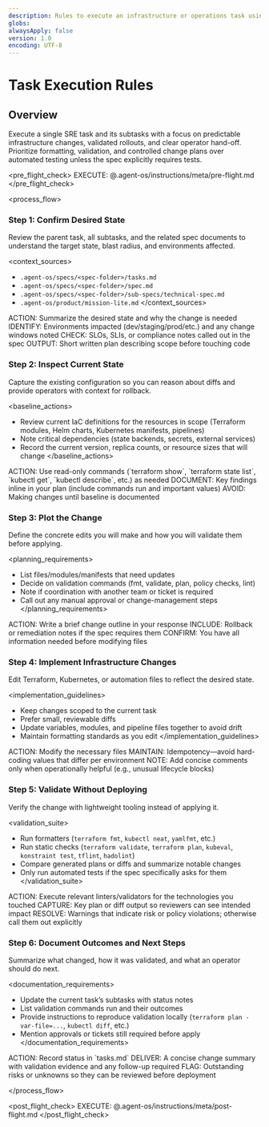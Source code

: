 ```yaml
---
description: Rules to execute an infrastructure or operations task using Agent OS
globs:
alwaysApply: false
version: 1.0
encoding: UTF-8
---
```


# Task Execution Rules

## Overview

Execute a single SRE task and its subtasks with a focus on predictable infrastructure changes, validated rollouts, and clear operator hand-off. Prioritize formatting, validation, and controlled change plans over automated testing unless the spec explicitly requires tests.

<pre_flight_check>
  EXECUTE: @.agent-os/instructions/meta/pre-flight.md
</pre_flight_check>

<process_flow>

<step number="1" name="task_understanding">

### Step 1: Confirm Desired State

Review the parent task, all subtasks, and the related spec documents to understand the target state, blast radius, and environments affected.

<context_sources>
  - `.agent-os/specs/<spec-folder>/tasks.md`
  - `.agent-os/specs/<spec-folder>/spec.md`
  - `.agent-os/specs/<spec-folder>/sub-specs/technical-spec.md`
  - `.agent-os/product/mission-lite.md`
</context_sources>

<instructions>
  ACTION: Summarize the desired state and why the change is needed
  IDENTIFY: Environments impacted (dev/staging/prod/etc.) and any change windows noted
  CHECK: SLOs, SLIs, or compliance notes called out in the spec
  OUTPUT: Short written plan describing scope before touching code
</instructions>

</step>

<step number="2" name="baseline_review">

### Step 2: Inspect Current State

Capture the existing configuration so you can reason about diffs and provide operators with context for rollback.

<baseline_actions>
  - Review current IaC definitions for the resources in scope (Terraform modules, Helm charts, Kubernetes manifests, pipelines)
  - Note critical dependencies (state backends, secrets, external services)
  - Record the current version, replica counts, or resource sizes that will change
</baseline_actions>

<instructions>
  ACTION: Use read-only commands (`terraform show`, `terraform state list`, `kubectl get`, `kubectl describe`, etc.) as needed
  DOCUMENT: Key findings inline in your plan (include commands run and important values)
  AVOID: Making changes until baseline is documented
</instructions>

</step>

<step number="3" name="change_plan">

### Step 3: Plot the Change

Define the concrete edits you will make and how you will validate them before applying.

<planning_requirements>
  - List files/modules/manifests that need updates
  - Decide on validation commands (fmt, validate, plan, policy checks, lint)
  - Note if coordination with another team or ticket is required
  - Call out any manual approval or change-management steps
</planning_requirements>

<instructions>
  ACTION: Write a brief change outline in your response
  INCLUDE: Rollback or remediation notes if the spec requires them
  CONFIRM: You have all information needed before modifying files
</instructions>

</step>

<step number="4" name="implementation">

### Step 4: Implement Infrastructure Changes

Edit Terraform, Kubernetes, or automation files to reflect the desired state.

<implementation_guidelines>
  - Keep changes scoped to the current task
  - Prefer small, reviewable diffs
  - Update variables, modules, and pipeline files together to avoid drift
  - Maintain formatting standards as you edit
</implementation_guidelines>

<instructions>
  ACTION: Modify the necessary files
  MAINTAIN: Idempotency—avoid hard-coding values that differ per environment
  NOTE: Add concise comments only when operationally helpful (e.g., unusual lifecycle blocks)
</instructions>

</step>

<step number="5" name="validate_changes">

### Step 5: Validate Without Deploying

Verify the change with lightweight tooling instead of applying it.

<validation_suite>
  - Run formatters (`terraform fmt`, `kubectl neat`, `yamlfmt`, etc.)
  - Run static checks (`terraform validate`, `terraform plan`, `kubeval`, `konstraint test`, `tflint`, `hadolint`)
  - Compare generated plans or diffs and summarize notable changes
  - Only run automated tests if the spec specifically asks for them
</validation_suite>

<instructions>
  ACTION: Execute relevant linters/validators for the technologies you touched
  CAPTURE: Key plan or diff output so reviewers can see intended impact
  RESOLVE: Warnings that indicate risk or policy violations; otherwise call them out explicitly
</instructions>

</step>

<step number="6" name="document_results">

### Step 6: Document Outcomes and Next Steps

Summarize what changed, how it was validated, and what an operator should do next.

<documentation_requirements>
  - Update the current task’s subtasks with status notes
  - List validation commands run and their outcomes
  - Provide instructions to reproduce validation locally (`terraform plan -var-file=...`, `kubectl diff`, etc.)
  - Mention approvals or tickets still required before apply
</documentation_requirements>

<instructions>
  ACTION: Record status in `tasks.md`
  DELIVER: A concise change summary with validation evidence and any follow-up required
  FLAG: Outstanding risks or unknowns so they can be reviewed before deployment
</instructions>

</step>

</process_flow>

<post_flight_check>
  EXECUTE: @.agent-os/instructions/meta/post-flight.md
</post_flight_check>
